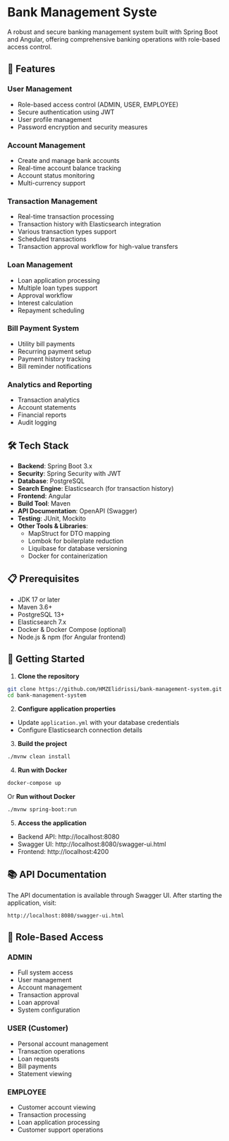 # Bank Management Syste

A robust and secure banking management system built with Spring Boot and Angular, offering comprehensive banking operations with role-based access control.

## 🚀 Features

### User Management
- Role-based access control (ADMIN, USER, EMPLOYEE)
- Secure authentication using JWT
- User profile management
- Password encryption and security measures

### Account Management
- Create and manage bank accounts
- Real-time account balance tracking
- Account status monitoring
- Multi-currency support

### Transaction Management
- Real-time transaction processing
- Transaction history with Elasticsearch integration
- Various transaction types support
- Scheduled transactions
- Transaction approval workflow for high-value transfers

### Loan Management
- Loan application processing
- Multiple loan types support
- Approval workflow
- Interest calculation
- Repayment scheduling

### Bill Payment System
- Utility bill payments
- Recurring payment setup
- Payment history tracking
- Bill reminder notifications

### Analytics and Reporting
- Transaction analytics
- Account statements
- Financial reports
- Audit logging

## 🛠 Tech Stack

- **Backend**: Spring Boot 3.x
- **Security**: Spring Security with JWT
- **Database**: PostgreSQL
- **Search Engine**: Elasticsearch (for transaction history)
- **Frontend**: Angular
- **Build Tool**: Maven
- **API Documentation**: OpenAPI (Swagger)
- **Testing**: JUnit, Mockito
- **Other Tools & Libraries**:
    - MapStruct for DTO mapping
    - Lombok for boilerplate reduction
    - Liquibase for database versioning
    - Docker for containerization

## 📋 Prerequisites

- JDK 17 or later
- Maven 3.6+
- PostgreSQL 13+
- Elasticsearch 7.x
- Docker & Docker Compose (optional)
- Node.js & npm (for Angular frontend)

## 🚀 Getting Started

1. **Clone the repository**
```bash
git clone https://github.com/HMZElidrissi/bank-management-system.git
cd bank-management-system
```

2. **Configure application properties**
- Update `application.yml` with your database credentials
- Configure Elasticsearch connection details

3. **Build the project**
```bash
./mvnw clean install
```

4. **Run with Docker**
```bash
docker-compose up
```

Or **Run without Docker**
```bash
./mvnw spring-boot:run
```

5. **Access the application**
- Backend API: http://localhost:8080
- Swagger UI: http://localhost:8080/swagger-ui.html
- Frontend: http://localhost:4200

## 📚 API Documentation

The API documentation is available through Swagger UI. After starting the application, visit:
```
http://localhost:8080/swagger-ui.html
```

## 🔑 Role-Based Access

### ADMIN
- Full system access
- User management
- Account management
- Transaction approval
- Loan approval
- System configuration

### USER (Customer)
- Personal account management
- Transaction operations
- Loan requests
- Bill payments
- Statement viewing

### EMPLOYEE
- Customer account viewing
- Transaction processing
- Loan application processing
- Customer support operations
